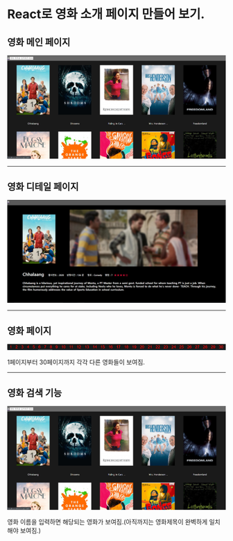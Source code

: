 # React로 영화 소개 페이지 만들어 보기.

## 영화 메인 페이지

<img src="https://github.com/MSeoJun/React_movie_page/blob/master/images/MovieMain.PNG?raw=true">

---

## 영화 디테일 페이지

<img src="https://github.com/MSeoJun/React_movie_page/blob/master/images/MovieDetail.PNG?raw=true">

---

## 영화 페이지

<img src="https://github.com/MSeoJun/React_movie_page/blob/master/images/MovieNumber.PNG?raw=true">

1페이지부터 30페이지까지 각각 다른 영화들이 보여짐.

---

## 영화 검색 기능

<img src="./images/MovieMain.png">

영화 이름을 입력하면 해당되는 영화가 보여짐.(아직까지는 영화제목이 완벽하게 일치해야 보여짐.)
